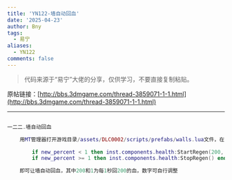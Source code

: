 ```yaml
---
title: 'YN122-墙自动回血'
date: '2025-04-23'
author: Bny
tags:
  - 易宁
aliases:
  - YN122
comments: false
---
```


> 代码来源于“易宁”大佬的分享，仅供学习，不要直接复制粘贴。

原帖链接：[http://bbs.3dmgame.com/thread-3859071-1-1.html](http://bbs.3dmgame.com/thread-3859071-1-1.html)

---

```lua  

一二二.墙自动回血	用MT管理器打开游戏目录/assets/DLC0002/scripts/prefabs/walls.lua文件，在if old_percent > 0 and new_percent <= 0 then clearobstacle(inst) end的下一行插入以下内容：		if new_percent < 1 then inst.components.health:StartRegen(200, 1) end		if new_percent >= 1 then inst.components.health:StopRegen() end	即可让墙自动回血，其中200和1为每1秒回200的血，数字可自行调整

```  

